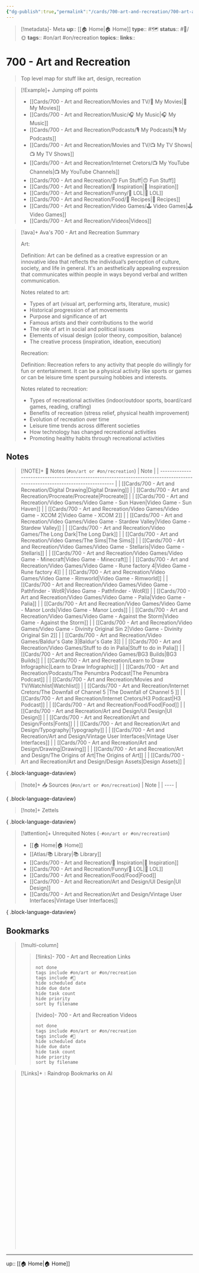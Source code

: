 ```yaml
---
{"dg-publish":true,"permalink":"/cards/700-art-and-recreation/700-art-and-recreation/","title":"700 - Art and Recreation"}
---
```


> [!metadata]- Meta
> **up**:: [[🏠 Home\|🏠 Home]]
> **type**:: #🗺️ 
> **status**:: #📝/🌞
> **tags**::  #on/art #on/recreation
> **topics**:: 
> **links**::


# 700 - Art and Recreation

> Top level map for stuff like art, design, recreation

> [!Example]+ Jumping off points
> - [[Cards/700 - Art and Recreation/Movies and TV/🍿 My Movies\|🍿 My Movies]]
> - [[Cards/700 - Art and Recreation/Music/🎧 My Music\|🎧 My Music]]
> - [[Cards/700 - Art and Recreation/Podcasts/🎙 My Podcasts\|🎙 My Podcasts]]
> - [[Cards/700 - Art and Recreation/Movies and TV/📺 My TV Shows\|📺 My TV Shows]]
> - [[Cards/700 - Art and Recreation/Internet Cretors/📺 My YouTube Channels\|📺 My YouTube Channels]]
> - [[Cards/700 - Art and Recreation/🙃 Fun Stuff\|🙃 Fun Stuff]]
> - [[Cards/700 - Art and Recreation/🎨 Inspiration\|🎨 Inspiration]]
> - [[Cards/700 - Art and Recreation/Funny/🤣 LOL\|🤣 LOL]]
> - [[Cards/700 - Art and Recreation/Food/🍱 Recipes\|🍱 Recipes]]
> - [[Cards/700 - Art and Recreation/Video Games/🕹 Video Games\|🕹 Video Games]]
> - [[Cards/700 - Art and Recreation/Videos\|Videos]]


> [!ava]+ Ava's 700 - Art and Recreation Summary
> 
> Art: 
> 
> Definition: Art can be defined as a creative expression or an innovative idea that reflects the individual’s perception of culture, society, and life in general. It's an aesthetically appealing expression that communicates within people in ways beyond verbal and written communication.
> 
> Notes related to art:
> - Types of art (visual art, performing arts, literature, music)
> - Historical progression of art movements 
> - Purpose and significance of art 
> - Famous artists and their contributions to the world 
> - The role of art in social and political issues 
> - Elements of visual design (color theory, composition, balance)
> - The creative process (inspiration, ideation, execution) 
> 
> Recreation:
> 
> Definition: Recreation refers to any activity that people do willingly for fun or entertainment. It can be a physical activity like sports or games or can be leisure time spent pursuing hobbies and interests.
> 
> Notes related to recreation:
> - Types of recreational activities (indoor/outdoor sports, board/card games, reading, crafting) 
> - Benefits of recreation (stress relief, physical health improvement) 
> - Evolution of recreation over time
> - Leisure time trends across different societies 
> - How technology has changed recreational activities
> - Promoting healthy habits through recreational activities

## Notes
> [!NOTE]+ 📝 Notes (`#on/art or #on/recreation`)
>  | Note                                                                                                                         |
> | ---------------------------------------------------------------------------------------------------------------------------- |
> | [[Cards/700 - Art and Recreation/Digital Drawing\|Digital Drawing]]                                                       |
> | [[Cards/700 - Art and Recreation/Procreate/Procreate\|Procreate]]                                                         |
> | [[Cards/700 - Art and Recreation/Video Games/Video Game - Sun Haven\|Video Game - Sun Haven]]                             |
> | [[Cards/700 - Art and Recreation/Video Games/Video Game - XCOM 2\|Video Game - XCOM 2]]                                   |
> | [[Cards/700 - Art and Recreation/Video Games/Video Game - Stardew Valley\|Video Game - Stardew Valley]]                   |
> | [[Cards/700 - Art and Recreation/Video Games/The Long Dark\|The Long Dark]]                                               |
> | [[Cards/700 - Art and Recreation/Video Games/The Sims\|The Sims]]                                                         |
> | [[Cards/700 - Art and Recreation/Video Games/Video Game - Stellaris\|Video Game - Stellaris]]                             |
> | [[Cards/700 - Art and Recreation/Video Games/Video Game - Minecraft\|Video Game - Minecraft]]                             |
> | [[Cards/700 - Art and Recreation/Video Games/Video Game - Rune factory 4\|Video Game - Rune factory 4]]                   |
> | [[Cards/700 - Art and Recreation/Video Games/Video Game - Rimworld\|Video Game - Rimworld]]                               |
> | [[Cards/700 - Art and Recreation/Video Games/Video Game - Pathfinder - WotR\|Video Game - Pathfinder - WotR]]             |
> | [[Cards/700 - Art and Recreation/Video Games/Video Game - Palia\|Video Game - Palia]]                                     |
> | [[Cards/700 - Art and Recreation/Video Games/Video Game - Manor Lords\|Video Game - Manor Lords]]                         |
> | [[Cards/700 - Art and Recreation/Video Games/Video Game - Against the Storm\|Video Game - Against the Storm]]             |
> | [[Cards/700 - Art and Recreation/Video Games/Video Game - Divinity Original Sin 2\|Video Game - Divinity Original Sin 2]] |
> | [[Cards/700 - Art and Recreation/Video Games/Baldur's Gate 3\|Baldur's Gate 3]]                                           |
> | [[Cards/700 - Art and Recreation/Video Games/Stuff to do in Palia\|Stuff to do in Palia]]                                 |
> | [[Cards/700 - Art and Recreation/Video Games/BG3 Builds\|BG3 Builds]]                                                     |
> | [[Cards/700 - Art and Recreation/Learn to Draw Infographic\|Learn to Draw Infographic]]                                   |
> | [[Cards/700 - Art and Recreation/Podcasts/The Penumbra Podcast\|The Penumbra Podcast]]                                    |
> | [[Cards/700 - Art and Recreation/Movies and TV/Watchlist\|Watchlist]]                                                     |
> | [[Cards/700 - Art and Recreation/Internet Cretors/The Downfall of Channel 5 \|The Downfall of Channel 5 ]]                |
> | [[Cards/700 - Art and Recreation/Internet Cretors/H3 Podcast\|H3 Podcast]]                                                |
> | [[Cards/700 - Art and Recreation/Food/Food\|Food]]                                                                        |
> | [[Cards/700 - Art and Recreation/Art and Design/UI Design\|UI Design]]                                                    |
> | [[Cards/700 - Art and Recreation/Art and Design/Fonts\|Fonts]]                                                            |
> | [[Cards/700 - Art and Recreation/Art and Design/Typography\|Typography]]                                                  |
> | [[Cards/700 - Art and Recreation/Art and Design/Vintage User Interfaces\|Vintage User Interfaces]]                        |
> | [[Cards/700 - Art and Recreation/Art and Design/Drawing\|Drawing]]                                                        |
> | [[Cards/700 - Art and Recreation/Art and Design/The Origins of Art\|The Origins of Art]]                                  |
> | [[Cards/700 - Art and Recreation/Art and Design/Design Assets\|Design Assets]]                                            |
> 
{ .block-language-dataview}

> [!note]+ 📥 Sources (`#on/art or #on/recreation`)
>  | Note |
> | ---- |
> 
{ .block-language-dataview}

> [!note]+ Zettels
>  
{ .block-language-dataview}

> [!attention]+ Unrequited Notes (`-#on/art or #on/recreation`)
>  - [[🏠 Home\|🏠 Home]]
> - [[Atlas/📚 Library\|📚 Library]]
> - [[Cards/700 - Art and Recreation/🎨 Inspiration\|🎨 Inspiration]]
> - [[Cards/700 - Art and Recreation/Funny/🤣 LOL\|🤣 LOL]]
> - [[Cards/700 - Art and Recreation/Food/Food\|Food]]
> - [[Cards/700 - Art and Recreation/Art and Design/UI Design\|UI Design]]
> - [[Cards/700 - Art and Recreation/Art and Design/Vintage User Interfaces\|Vintage User Interfaces]]
> 
{ .block-language-dataview}

## Bookmarks

> [!multi-column]
> > [!links]- 700 - Art and Recreation Links
> > ```tasks
> > not done
> > tags include #on/art or #on/recreation
> > tags include #🔗 
> > hide scheduled date
> > hide due date
> > hide task count
> > hide priority
> > sort by filename
> > ```
> 
> > [!video]- 700 - Art and Recreation Videos
> > ```tasks
> > not done
> > tags include #on/art or #on/recreation
> > tags include #🎥 
> > hide scheduled date
> > hide due date
> > hide task count
> > hide priority
> > sort by filename
> > ```


> [!Links]+ 💧 Raindrop Bookmarks on AI
> <iframe style="border: 0; width: 100%; height: 450px;" allowfullscreen frameborder="0" src=""></iframe>

---
up:: [[🏠 Home\|🏠 Home]]

